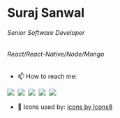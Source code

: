 
<!-- ## Hi there 👋
**surajSanwal/surajSanwal** is a ✨ _special_ ✨ repository because its `README.md` (this file) appears on your GitHub profile.

Here are some ideas to get you started:

- 🔭 I’m currently working on ...
- 🌱 I’m currently learning ...
- 👯 I’m looking to collaborate on ...
- 🤔 I’m looking for help with ...
- 💬 Ask me about ... ...
- 😄 Pronouns: ...
- ⚡ Fun fact: ...

-->

# Suraj Sanwal
###### Senior Software Developer
###### React/React-Native/Node/Mongo

- 📫 How to reach me:
<span align="center">
<a href="mailto:sonusanwal65@gmail.com" target="_blank"><img src="https://img.icons8.com/fluent/50/000000/gmail--v2.png"/></a>&nbsp;	
<a href="skype:live:sonusanwal65" target="_blank"><img src="https://img.icons8.com/fluent/48/000000/skype.png"/></a>&nbsp;	
<a href="https://twitter.com/im_sanwal" target="_blank"><img src="https://img.icons8.com/color/48/000000/twitter--v2.png"/></a>&nbsp;
<a href="https://facebook.com/swraporians" target="_blank"><img src="https://img.icons8.com/color/48/000000/facebook-circled--v2.png"/></a>&nbsp;
<a href="https://wa.me/919760843156?text=Hi%20Suraj,%20I%20want%20to%20connect%20with%20you%20on%20WhatsApp!" target="_blank"><img src="https://img.icons8.com/color/48/000000/whatsapp--v4.png"/></a>&nbsp;
<!-- <a href="live:sonusanwal65" target="_blank"><img src="https://img.icons8.com/cute-clipart/64/000000/skype.png"/></a>&nbsp; -->
</span>

- 👀 Icons used by:
<a href="https://icons8.com/icon">icons by Icons8</a>
